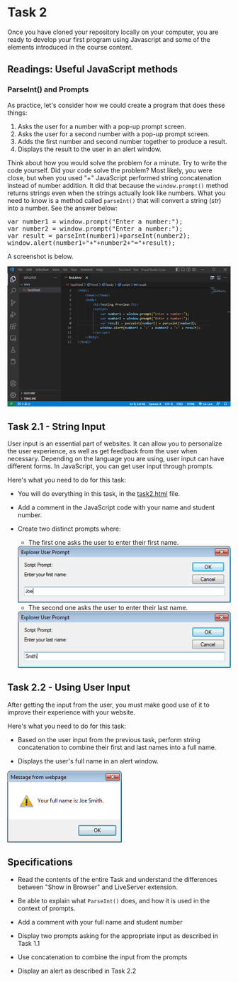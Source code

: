 # Task 2

Once you have cloned your repository locally on your computer, you are ready to develop your first program using Javascript and some of the elements introduced in the course content.

## Readings: Useful JavaScript methods

### ParseInt() and Prompts

As practice, let's consider how we could create a program that does these things:

1. Asks the user for a number with a pop-up prompt screen.
1. Asks the user for a second number with a pop-up prompt screen.
1. Adds the first number and second number together to produce a result.
1. Displays the result to the user in an alert window.

Think about how you would solve the problem for a minute.
Try to write the code yourself. Did your code solve the problem?
Most likely, you were close, but when you used "+" JavaScript performed string concatenation instead of number addition.
It did that because the `window.prompt()` method returns strings even when the strings actually look like numbers.
What you need to know is a method called `parseInt()` that will convert a string (*str*) into a number. See the answer below:

<pre>var number1 = window.prompt("Enter a number:");
var number2 = window.prompt("Enter a number:");
var result = parseInt(number1)+parseInt(number2);
window.alert(number1+"+"+number2+"="+result);
</pre>

A screenshot is below.

<img src="images/parseInt_solution.png">

## Task 2.1 - String Input

User input is an essential part of websites. It can allow you to personalize the user experience, as well as get feedback from the user when necessary. Depending on the language you are using, user input can have different forms. In JavaScript, you can get user input through prompts.

Here's what you need to do for this task: 

- You will do everything in this task, in the <a href="task2/task2.html">task2.html</a> file.

- Add a comment in the JavaScript code with your name and student number. 

- Create two distinct prompts where:

    - The first one asks the user to enter their first name.

    <img src="images/a1.png">

    - The second one asks the user to enter their last name.

    <img src="images/a2.png">

## Task 2.2 - Using User Input

After getting the input from the user, you must make good use of it to improve their experience with your website.

Here's what you need to do for this task:

- Based on the user input from the previous task, perform string concatenation to combine their first and last names into a full name.

- Displays the user's full name in an alert window.

<img src="images/a3.png">

## Specifications

- Read the contents of the entire Task and understand the differences between "Show in Browser" and LiveServer extension.

- Be able to explain what `ParseInt()` does, and how it is used in the context of prompts.

- Add a comment with your full name and student number 

- Display two prompts asking for the appropriate input as described in Task 1.1

- Use concatenation to combine the input from the prompts

- Display an alert as described in Task 2.2